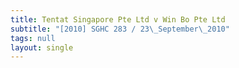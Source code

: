 ```yaml
---
title: Tentat Singapore Pte Ltd v Win Bo Pte Ltd
subtitle: "[2010] SGHC 283 / 23\_September\_2010"
tags: null
layout: single
---
```


